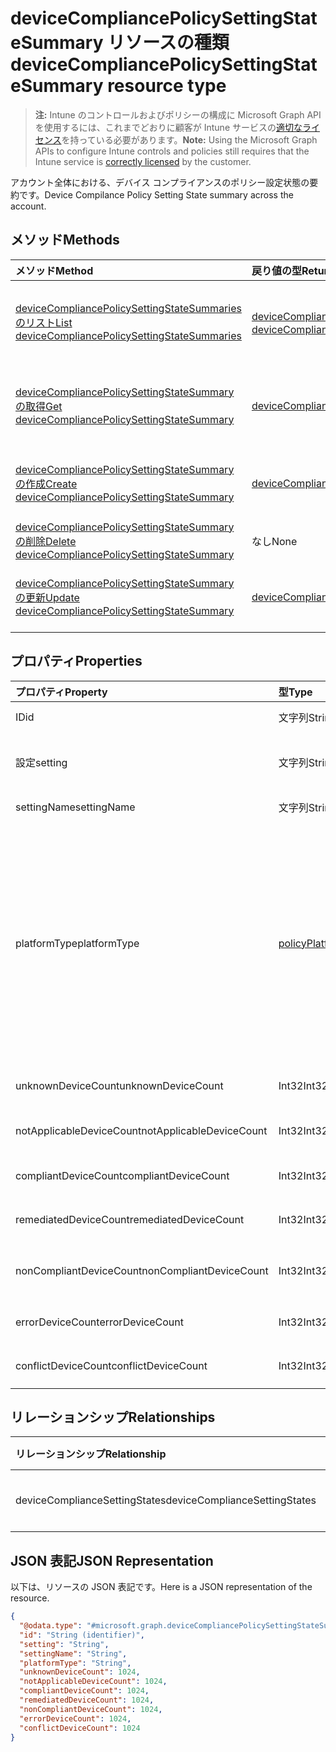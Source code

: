 # <a name="devicecompliancepolicysettingstatesummary-resource-type"></a><span data-ttu-id="718c2-101">deviceCompliancePolicySettingStateSummary リソースの種類</span><span class="sxs-lookup"><span data-stu-id="718c2-101">deviceCompliancePolicySettingStateSummary resource type</span></span>

> <span data-ttu-id="718c2-102">**注:** Intune のコントロールおよびポリシーの構成に Microsoft Graph API を使用するには、これまでどおりに顧客が Intune サービスの[適切なライセンス](https://go.microsoft.com/fwlink/?linkid=839381)を持っている必要があります。</span><span class="sxs-lookup"><span data-stu-id="718c2-102">**Note:** Using the Microsoft Graph APIs to configure Intune controls and policies still requires that the Intune service is [correctly licensed](https://go.microsoft.com/fwlink/?linkid=839381) by the customer.</span></span>

<span data-ttu-id="718c2-103">アカウント全体における、デバイス コンプライアンスのポリシー設定状態の要約です。</span><span class="sxs-lookup"><span data-stu-id="718c2-103">Device Compilance Policy Setting State summary across the account.</span></span>
## <a name="methods"></a><span data-ttu-id="718c2-104">メソッド</span><span class="sxs-lookup"><span data-stu-id="718c2-104">Methods</span></span>
|<span data-ttu-id="718c2-105">メソッド</span><span class="sxs-lookup"><span data-stu-id="718c2-105">Method</span></span>|<span data-ttu-id="718c2-106">戻り値の型</span><span class="sxs-lookup"><span data-stu-id="718c2-106">Return Type</span></span>|<span data-ttu-id="718c2-107">説明</span><span class="sxs-lookup"><span data-stu-id="718c2-107">Description</span></span>|
|:---|:---|:---|
|[<span data-ttu-id="718c2-108">deviceCompliancePolicySettingStateSummaries のリスト</span><span class="sxs-lookup"><span data-stu-id="718c2-108">List deviceCompliancePolicySettingStateSummaries</span></span>](../api/intune_deviceconfig_devicecompliancepolicysettingstatesummary_list.md)|<span data-ttu-id="718c2-109">[deviceCompliancePolicySettingStateSummary](../resources/intune_deviceconfig_devicecompliancepolicysettingstatesummary.md) コレクション</span><span class="sxs-lookup"><span data-stu-id="718c2-109">[deviceCompliancePolicySettingStateSummary](../resources/intune_deviceconfig_devicecompliancepolicysettingstatesummary.md) collection</span></span>|<span data-ttu-id="718c2-110">[deviceCompliancePolicySettingStateSummary](../resources/intune_deviceconfig_devicecompliancepolicysettingstatesummary.md) オブジェクトのプロパティとリレーションシップをリストします。</span><span class="sxs-lookup"><span data-stu-id="718c2-110">List properties and relationships of the [deviceCompliancePolicySettingStateSummary](../resources/intune_deviceconfig_devicecompliancepolicysettingstatesummary.md) objects.</span></span>|
|[<span data-ttu-id="718c2-111">deviceCompliancePolicySettingStateSummary の取得</span><span class="sxs-lookup"><span data-stu-id="718c2-111">Get deviceCompliancePolicySettingStateSummary</span></span>](../api/intune_deviceconfig_devicecompliancepolicysettingstatesummary_get.md)|[<span data-ttu-id="718c2-112">deviceCompliancePolicySettingStateSummary</span><span class="sxs-lookup"><span data-stu-id="718c2-112">deviceCompliancePolicySettingStateSummary</span></span>](../resources/intune_deviceconfig_devicecompliancepolicysettingstatesummary.md)|<span data-ttu-id="718c2-113">[deviceCompliancePolicySettingStateSummary](../resources/intune_deviceconfig_devicecompliancepolicysettingstatesummary.md) オブジェクトのプロパティとリレーションシップを読み取ります。</span><span class="sxs-lookup"><span data-stu-id="718c2-113">Read properties and relationships of the [deviceCompliancePolicySettingStateSummary](../resources/intune_deviceconfig_devicecompliancepolicysettingstatesummary.md) object.</span></span>|
|[<span data-ttu-id="718c2-114">deviceCompliancePolicySettingStateSummary の作成</span><span class="sxs-lookup"><span data-stu-id="718c2-114">Create deviceCompliancePolicySettingStateSummary</span></span>](../api/intune_deviceconfig_devicecompliancepolicysettingstatesummary_create.md)|[<span data-ttu-id="718c2-115">deviceCompliancePolicySettingStateSummary</span><span class="sxs-lookup"><span data-stu-id="718c2-115">deviceCompliancePolicySettingStateSummary</span></span>](../resources/intune_deviceconfig_devicecompliancepolicysettingstatesummary.md)|<span data-ttu-id="718c2-116">新しい [deviceCompliancePolicySettingStateSummary](../resources/intune_deviceconfig_devicecompliancepolicysettingstatesummary.md) オブジェクトを作成します。</span><span class="sxs-lookup"><span data-stu-id="718c2-116">Create a new [deviceCompliancePolicySettingStateSummary](../resources/intune_deviceconfig_devicecompliancepolicysettingstatesummary.md) object.</span></span>|
|[<span data-ttu-id="718c2-117">deviceCompliancePolicySettingStateSummary の削除</span><span class="sxs-lookup"><span data-stu-id="718c2-117">Delete deviceCompliancePolicySettingStateSummary</span></span>](../api/intune_deviceconfig_devicecompliancepolicysettingstatesummary_delete.md)|<span data-ttu-id="718c2-118">なし</span><span class="sxs-lookup"><span data-stu-id="718c2-118">None</span></span>|<span data-ttu-id="718c2-119">[deviceCompliancePolicySettingStateSummary](../resources/intune_deviceconfig_devicecompliancepolicysettingstatesummary.md) を削除します。</span><span class="sxs-lookup"><span data-stu-id="718c2-119">Deletes a [deviceCompliancePolicySettingStateSummary](../resources/intune_deviceconfig_devicecompliancepolicysettingstatesummary.md).</span></span>|
|[<span data-ttu-id="718c2-120">deviceCompliancePolicySettingStateSummary の更新</span><span class="sxs-lookup"><span data-stu-id="718c2-120">Update deviceCompliancePolicySettingStateSummary</span></span>](../api/intune_deviceconfig_devicecompliancepolicysettingstatesummary_update.md)|[<span data-ttu-id="718c2-121">deviceCompliancePolicySettingStateSummary</span><span class="sxs-lookup"><span data-stu-id="718c2-121">deviceCompliancePolicySettingStateSummary</span></span>](../resources/intune_deviceconfig_devicecompliancepolicysettingstatesummary.md)|<span data-ttu-id="718c2-122">[deviceCompliancePolicySettingStateSummary](../resources/intune_deviceconfig_devicecompliancepolicysettingstatesummary.md) オブジェクトのプロパティを更新します。</span><span class="sxs-lookup"><span data-stu-id="718c2-122">Update the properties of a [deviceCompliancePolicySettingStateSummary](../resources/intune_deviceconfig_devicecompliancepolicysettingstatesummary.md) object.</span></span>|

## <a name="properties"></a><span data-ttu-id="718c2-123">プロパティ</span><span class="sxs-lookup"><span data-stu-id="718c2-123">Properties</span></span>
|<span data-ttu-id="718c2-124">プロパティ</span><span class="sxs-lookup"><span data-stu-id="718c2-124">Property</span></span>|<span data-ttu-id="718c2-125">型</span><span class="sxs-lookup"><span data-stu-id="718c2-125">Type</span></span>|<span data-ttu-id="718c2-126">説明</span><span class="sxs-lookup"><span data-stu-id="718c2-126">Description</span></span>|
|:---|:---|:---|
|<span data-ttu-id="718c2-127">ID</span><span class="sxs-lookup"><span data-stu-id="718c2-127">id</span></span>|<span data-ttu-id="718c2-128">文字列</span><span class="sxs-lookup"><span data-stu-id="718c2-128">String</span></span>|<span data-ttu-id="718c2-129">エンティティのキー。</span><span class="sxs-lookup"><span data-stu-id="718c2-129">Key of the entity.</span></span>|
|<span data-ttu-id="718c2-130">設定</span><span class="sxs-lookup"><span data-stu-id="718c2-130">setting</span></span>|<span data-ttu-id="718c2-131">文字列</span><span class="sxs-lookup"><span data-stu-id="718c2-131">String</span></span>|<span data-ttu-id="718c2-132">設定のクラス名とプロパティ名。</span><span class="sxs-lookup"><span data-stu-id="718c2-132">The setting class name and property name.</span></span>|
|<span data-ttu-id="718c2-133">settingName</span><span class="sxs-lookup"><span data-stu-id="718c2-133">settingName</span></span>|<span data-ttu-id="718c2-134">文字列</span><span class="sxs-lookup"><span data-stu-id="718c2-134">String</span></span>|<span data-ttu-id="718c2-135">設定の名前。</span><span class="sxs-lookup"><span data-stu-id="718c2-135">Name of the setting.</span></span>|
|<span data-ttu-id="718c2-136">platformType</span><span class="sxs-lookup"><span data-stu-id="718c2-136">platformType</span></span>|[<span data-ttu-id="718c2-137">policyPlatformType</span><span class="sxs-lookup"><span data-stu-id="718c2-137">policyPlatformType</span></span>](../resources/intune_deviceconfig_policyplatformtype.md)|<span data-ttu-id="718c2-138">設定のプラットフォームです。</span><span class="sxs-lookup"><span data-stu-id="718c2-138">Setting platform.</span></span> <span data-ttu-id="718c2-139">可能な値は、`android`、`iOS`、`macOS`、`windowsPhone81`、`windows81AndLater`、`windows10AndLater`、`androidWorkProfile`、`all` です。</span><span class="sxs-lookup"><span data-stu-id="718c2-139">Possible values are: `android`, `iOS`, `macOS`, `windowsPhone81`, `windows81AndLater`, `windows10AndLater`, `androidWorkProfile`, `all`.</span></span>|
|<span data-ttu-id="718c2-140">unknownDeviceCount</span><span class="sxs-lookup"><span data-stu-id="718c2-140">unknownDeviceCount</span></span>|<span data-ttu-id="718c2-141">Int32</span><span class="sxs-lookup"><span data-stu-id="718c2-141">Int32</span></span>|<span data-ttu-id="718c2-142">不明なデバイスの数</span><span class="sxs-lookup"><span data-stu-id="718c2-142">Number of unknown devices</span></span>|
|<span data-ttu-id="718c2-143">notApplicableDeviceCount</span><span class="sxs-lookup"><span data-stu-id="718c2-143">notApplicableDeviceCount</span></span>|<span data-ttu-id="718c2-144">Int32</span><span class="sxs-lookup"><span data-stu-id="718c2-144">Int32</span></span>|<span data-ttu-id="718c2-145">該当しないデバイスの数</span><span class="sxs-lookup"><span data-stu-id="718c2-145">Number of not applicable devices</span></span>|
|<span data-ttu-id="718c2-146">compliantDeviceCount</span><span class="sxs-lookup"><span data-stu-id="718c2-146">compliantDeviceCount</span></span>|<span data-ttu-id="718c2-147">Int32</span><span class="sxs-lookup"><span data-stu-id="718c2-147">Int32</span></span>|<span data-ttu-id="718c2-148">準拠デバイスの数</span><span class="sxs-lookup"><span data-stu-id="718c2-148">Number of compliant devices</span></span>|
|<span data-ttu-id="718c2-149">remediatedDeviceCount</span><span class="sxs-lookup"><span data-stu-id="718c2-149">remediatedDeviceCount</span></span>|<span data-ttu-id="718c2-150">Int32</span><span class="sxs-lookup"><span data-stu-id="718c2-150">Int32</span></span>|<span data-ttu-id="718c2-151">修復済みデバイスの数</span><span class="sxs-lookup"><span data-stu-id="718c2-151">Number of remediated devices</span></span>|
|<span data-ttu-id="718c2-152">nonCompliantDeviceCount</span><span class="sxs-lookup"><span data-stu-id="718c2-152">nonCompliantDeviceCount</span></span>|<span data-ttu-id="718c2-153">Int32</span><span class="sxs-lookup"><span data-stu-id="718c2-153">Int32</span></span>|<span data-ttu-id="718c2-154">準拠していないデバイスの数</span><span class="sxs-lookup"><span data-stu-id="718c2-154">Number of NonCompliant devices</span></span>|
|<span data-ttu-id="718c2-155">errorDeviceCount</span><span class="sxs-lookup"><span data-stu-id="718c2-155">errorDeviceCount</span></span>|<span data-ttu-id="718c2-156">Int32</span><span class="sxs-lookup"><span data-stu-id="718c2-156">Int32</span></span>|<span data-ttu-id="718c2-157">エラー デバイスの数</span><span class="sxs-lookup"><span data-stu-id="718c2-157">Number of error devices</span></span>|
|<span data-ttu-id="718c2-158">conflictDeviceCount</span><span class="sxs-lookup"><span data-stu-id="718c2-158">conflictDeviceCount</span></span>|<span data-ttu-id="718c2-159">Int32</span><span class="sxs-lookup"><span data-stu-id="718c2-159">Int32</span></span>|<span data-ttu-id="718c2-160">競合デバイスの数</span><span class="sxs-lookup"><span data-stu-id="718c2-160">Number of conflict devices</span></span>|

## <a name="relationships"></a><span data-ttu-id="718c2-161">リレーションシップ</span><span class="sxs-lookup"><span data-stu-id="718c2-161">Relationships</span></span>
|<span data-ttu-id="718c2-162">リレーションシップ</span><span class="sxs-lookup"><span data-stu-id="718c2-162">Relationship</span></span>|<span data-ttu-id="718c2-163">型</span><span class="sxs-lookup"><span data-stu-id="718c2-163">Type</span></span>|<span data-ttu-id="718c2-164">説明</span><span class="sxs-lookup"><span data-stu-id="718c2-164">Description</span></span>|
|:---|:---|:---|
|<span data-ttu-id="718c2-165">deviceComplianceSettingStates</span><span class="sxs-lookup"><span data-stu-id="718c2-165">deviceComplianceSettingStates</span></span>|<span data-ttu-id="718c2-166">[deviceComplianceSettingState](../resources/intune_deviceconfig_devicecompliancesettingstate.md) コレクション</span><span class="sxs-lookup"><span data-stu-id="718c2-166">[deviceComplianceSettingState](../resources/intune_deviceconfig_devicecompliancesettingstate.md) collection</span></span>|<span data-ttu-id="718c2-167">まだ文書化されていません</span><span class="sxs-lookup"><span data-stu-id="718c2-167">Not yet documented</span></span>|

## <a name="json-representation"></a><span data-ttu-id="718c2-168">JSON 表記</span><span class="sxs-lookup"><span data-stu-id="718c2-168">JSON Representation</span></span>
<span data-ttu-id="718c2-169">以下は、リソースの JSON 表記です。</span><span class="sxs-lookup"><span data-stu-id="718c2-169">Here is a JSON representation of the resource.</span></span>
<!--{
  "blockType": "resource",
  "baseType": "microsoft.graph.entity",
  "keyProperty": "id",
  "@odata.type": "microsoft.graph.deviceCompliancePolicySettingStateSummary"
}-->
``` json
{
  "@odata.type": "#microsoft.graph.deviceCompliancePolicySettingStateSummary",
  "id": "String (identifier)",
  "setting": "String",
  "settingName": "String",
  "platformType": "String",
  "unknownDeviceCount": 1024,
  "notApplicableDeviceCount": 1024,
  "compliantDeviceCount": 1024,
  "remediatedDeviceCount": 1024,
  "nonCompliantDeviceCount": 1024,
  "errorDeviceCount": 1024,
  "conflictDeviceCount": 1024
}
```








